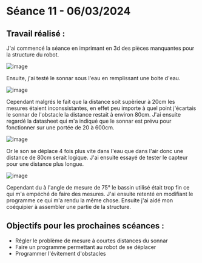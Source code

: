 # **Séance 11 - 06/03/2024**
## Travail réalisé :
J'ai commencé la séance en imprimant en 3d des pièces manquantes pour la structure du robot. 

![image](https://github.com/TibaudoRomain/ProjetAR/assets/146826729/de5706f9-9f47-4554-a730-ab686123be84)

Ensuite, j'ai testé le sonnar sous l'eau en remplissant une boite d'eau.

![image](https://github.com/TibaudoRomain/ProjetAR/assets/146826729/bbc2f4ea-23b9-41a6-a3ae-a38b474d7573)

Cependant malgrés le fait que la distance soit supèrieur à 20cm les mesures étaient inconssistantes, en effet peu importe à quel point j'écartais le sonnar de l'obstacle la distance restait à environ 80cm. J'ai ensuite regardé la datasheet qui m'a indiqué que le sonnar est prévu pour fonctionner sur une portée de 20 à 600cm. 

![image](https://github.com/TibaudoRomain/ProjetAR/assets/146826729/b10ae711-92df-4588-b5fc-405eb14d2b63)


Or le son se déplace 4 fois plus vite dans l'eau que dans l'air donc une distance de 80cm serait logique.
J'ai ensuite essayé de tester le capteur pour une distance plus longue. 

![image](https://github.com/TibaudoRomain/ProjetAR/assets/146826729/14af167a-bfdb-43d0-a666-dfacb8b839b0)

Cependant du à l'angle de mesure de 75° le bassin utilisé était trop fin ce qui m'a empéché de faire des mesures. J'ai ensuite retenté en modifiant le programme ce qui m'a rendu la même chose. Ensuite j'ai aidé mon coéquipier à assembler une partie de la structure.

## Objectifs pour les prochaines scéances :
- Régler le problème de mesure à courtes distances du sonnar
- Faire un programme permettant au robot de se déplacer
- Programmer l'évitement d'obstacles
